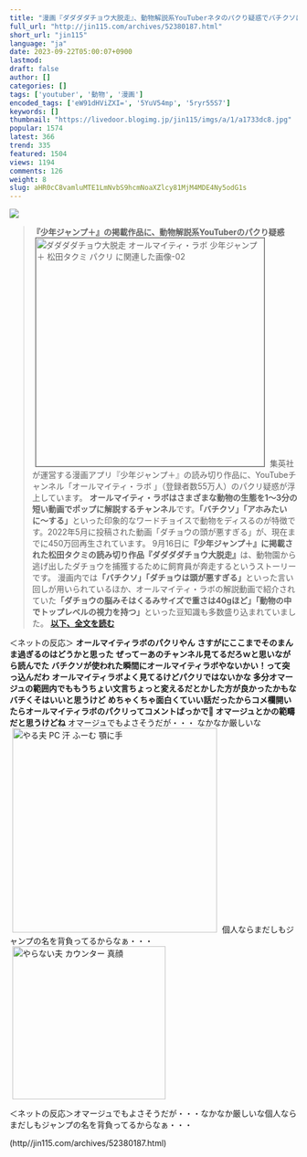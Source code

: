 ```yaml
---
title: "漫画『ダダダダチョウ大脱走』、動物解説系YouTuberネタのパクり疑惑でバチクソに叩かれてしまう "
full_url: "http://jin115.com/archives/52380187.html"
short_url: "jin115"
language: "ja"
date: 2023-09-22T05:00:07+0900
lastmod: 
draft: false
author: []
categories: []
tags: ['youtuber', '動物', '漫画']
encoded_tags: ['eW91dHViZXI=', '5YuV54mp', '5ryr55S7']
keywords: []
thumbnail: "https://livedoor.blogimg.jp/jin115/imgs/a/1/a1733dc8.jpg"
popular: 1574
latest: 366
trend: 335
featured: 1504
views: 1194
comments: 126
weight: 8
slug: aHR0cC8vamluMTE1LmNvbS9hcmNoaXZlcy81MjM4MDE4Ny5odG1s
---
```


![](https://livedoor.blogimg.jp/jin115/imgs/a/1/a1733dc8.jpg)

<div><a name='more'></a> <blockquote><b>『少年ジャンプ＋』の掲載作品に、動物解説系YouTuberのパクり疑惑</b> <img src='https//livedoor.blogimg.jp/jin115/imgs/d/1/d1b70cc7.png' width='400' border='1' hspace='5' class='pict' alt='ダダダダチョウ大脱走 オールマイティ・ラボ 少年ジャンプ＋ 松田タクミ パクリ に関連した画像-02'> 集英社が運営する漫画アプリ『少年ジャンプ＋』の読み切り作品に、YouTubeチャンネル「オールマイティ・ラボ 」（登録者数55万人）のパクリ疑惑が浮上しています。 <b>オールマイティ・ラボはさまざまな動物の生態を1〜3分の短い動画でポップに解説するチャンネル</b>です。<b>「バチクソ」「アホみたいに〜する」</b>といった印象的なワードチョイスで動物をディスるのが特徴です。2022年5月に投稿された動画「ダチョウの頭が悪すぎる」が、現在までに450万回再生されています。 9月16日に<b>『少年ジャンプ＋』に掲載された松田タクミの読み切り作品『ダダダダチョウ大脱走』</b>は、動物園から逃げ出したダチョウを捕獲するために飼育員が奔走するというストーリーです。 漫画内では<b>「バチクソ」「ダチョウは頭が悪すぎる」</b>といった言い回しが用いられているほか、オールマイティ・ラボの解説動画で紹介されていた<b>「ダチョウの脳みそはくるみサイズで重さは40gほど」「動物の中でトップレベルの視力を持つ」</b>といった豆知識も多数盛り込まれていました。 <a href='https//yutura.net/news/archives/101704' target='_blank'><b>以下、全文を読む</b></a></blockquote> ＜ネットの反応＞ <b>オールマイティラボのパクリやん</b> <b>さすがにここまでそのまんま過ぎるのはどうかと思った</b> <b>ぜってーあのチャンネル見てるだろｗと思いながら読んでた</b> <b>バチクソが使われた瞬間にオールマイティラボやないかい！って突っ込んだわ</b> <b>オールマイティラボよく見てるけどパクリではないかな 多分オマージュの範囲内でももうちょい文言ちょっと変えるだとかした方が良かったかもなバチくそはいいと思うけど</b> <b>めちゃくちゃ面白くていい話だったからコメ欄開いたらオールマイティラボのパクリってコメントばっかで🤔 オマージュとかの範疇だと思うけどね</b> オマージュでもよさそうだが・・・ なかなか厳しいな <img src='https//livedoor.blogimg.jp/jin115/imgs/2/0/20ed31b5.gif' alt='やる夫 PC 汗 ふーむ 顎に手' width='358' border='0' hspace='5' class='pict'> 個人ならまだしもジャンプの名を背負ってるからなぁ・・・ <img src='https//livedoor.blogimg.jp/jin115/imgs/9/4/9467b835.gif' alt='やらない夫 カウンター 真顔' width='268' border='0' hspace='5' class='pict'> <p>＜ネットの反応＞オマージュでもよさそうだが・・・なかなか厳しいな個人ならまだしもジャンプの名を背負ってるからなぁ・・・</p></div>

(http//jin115.com/archives/52380187.html)
